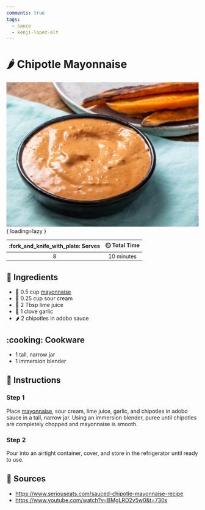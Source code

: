 ```yaml
---
comments: true
tags:
  - sauce
  - kenji-lopez-alt
---
```

# :hot_pepper: Chipotle Mayonnaise

![Chipotle Mayonnaise][1]{ loading=lazy }

| :fork_and_knife_with_plate: Serves | :timer_clock: Total Time |
|:----------------------------------:|:-----------------------: |
| 8 | 10 minutes |

## :salt: Ingredients

- :egg: 0.5 cup [mayonnaise][2]
- :rice: 0.25 cup sour cream
- :lemon: 2 Tbsp lime juice
- :garlic: 1 clove garlic
- :hot_pepper: 2 chipotles in adobo sauce

## :cooking: Cookware

- 1 tall, narrow jar
- 1 immersion blender

## :pencil: Instructions

### Step 1

Place [mayonnaise][2], sour cream, lime juice, garlic, and chipotles in adobo sauce in a tall, narrow jar. Using an immersion
blender, puree until chipotles are completely chopped and mayonnaise is smooth.

### Step 2

Pour into an airtight container, cover, and store in the refrigerator until ready to use.

## :link: Sources

- <https://www.seriouseats.com/sauced-chipotle-mayonnaise-recipe>
- <https://www.youtube.com/watch?v=BMgLRD2v5w0&t=730s>

[1]: <../assets/images/chipotle-mayonnaise.jpg>
[2]: <./mayonnaise.md>
